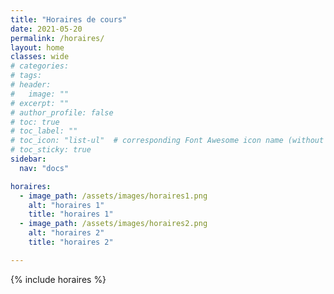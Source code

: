 ```yaml
---
title: "Horaires de cours"
date: 2021-05-20
permalink: /horaires/
layout: home
classes: wide
# categories: 
# tags: 
# header:
#   image: ""
# excerpt: ""
# author_profile: false
# toc: true
# toc_label: ""
# toc_icon: "list-ul"  # corresponding Font Awesome icon name (without fa prefix)
# toc_sticky: true
sidebar:
  nav: "docs"

horaires:
  - image_path: /assets/images/horaires1.png
    alt: "horaires 1"
    title: "horaires 1"
  - image_path: /assets/images/horaires2.png
    alt: "horaires 2"
    title: "horaires 2"

---
```


<!-- <div class="notice" markdown="1">

Ouverture du Club : le samedi après-midi de 13h30 à 18h

</div>

Accueil des chiots à 16h et mise en présence dans un cours à partir de 16h

<br>
 -->
{% include horaires %}
